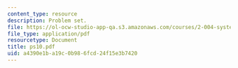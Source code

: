 ```yaml
---
content_type: resource
description: Problem set.
file: https://ol-ocw-studio-app-qa.s3.amazonaws.com/courses/2-004-systems-modeling-and-control-ii-fall-2007/a4390e1ba19c0b986fcd24f15e3b7420_ps10.pdf
file_type: application/pdf
resourcetype: Document
title: ps10.pdf
uid: a4390e1b-a19c-0b98-6fcd-24f15e3b7420
---
```


